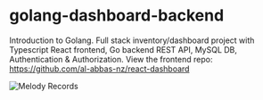 # golang-dashboard-backend
Introduction to Golang. Full stack inventory/dashboard project with Typescript React frontend, Go backend REST API, MySQL DB, Authentication & Authorization.
View the frontend repo: https://github.com/al-abbas-nz/react-dashboard


![Melody Records](https://user-images.githubusercontent.com/65952319/111709661-e3a62100-88ac-11eb-9b84-46daed974fe1.gif)
